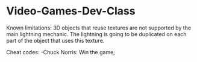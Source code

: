 # Video-Games-Dev-Class

Known limitations:
3D objects that reuse textures are not supported by the main lightning mechanic. The lightning is going to be duplicated on each part of the object that uses this texture.

Cheat codes:
-Chuck Norris: Win the game;
